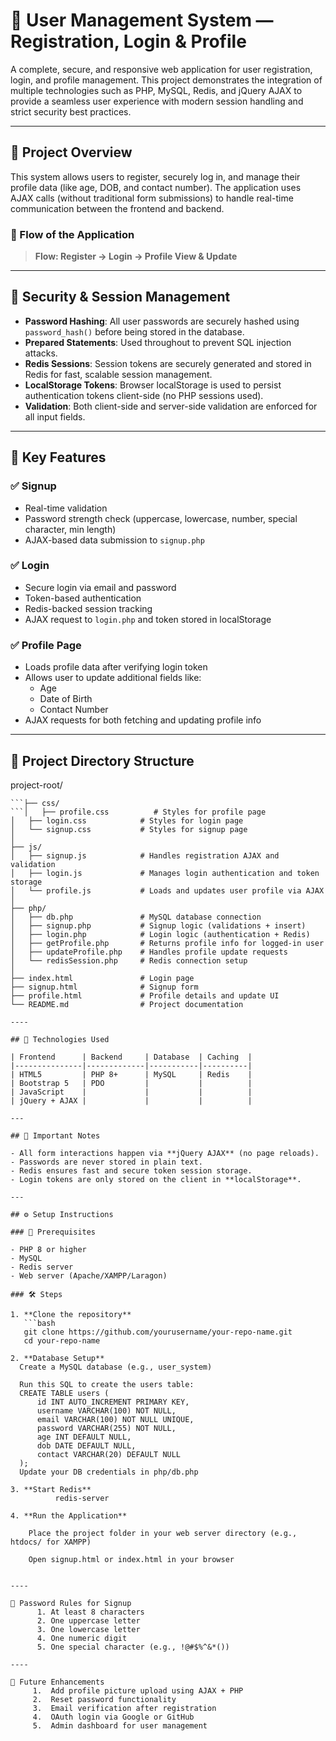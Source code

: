 # 👤 User Management System — Registration, Login & Profile

A complete, secure, and responsive web application for user registration, login, and profile management. This project demonstrates the integration of multiple technologies such as PHP, MySQL, Redis, and jQuery AJAX to provide a seamless user experience with modern session handling and strict security best practices.

---

## 🧩 Project Overview

This system allows users to register, securely log in, and manage their profile data (like age, DOB, and contact number). The application uses AJAX calls (without traditional form submissions) to handle real-time communication between the frontend and backend.

### 🔁 Flow of the Application

> **Flow: Register → Login → Profile View & Update**


---

## 🔐 Security & Session Management

- **Password Hashing**: All user passwords are securely hashed using `password_hash()` before being stored in the database.
- **Prepared Statements**: Used throughout to prevent SQL injection attacks.
- **Redis Sessions**: Session tokens are securely generated and stored in Redis for fast, scalable session management.
- **LocalStorage Tokens**: Browser localStorage is used to persist authentication tokens client-side (no PHP sessions used).
- **Validation**: Both client-side and server-side validation are enforced for all input fields.

---

## 🎯 Key Features

### ✅ Signup
- Real-time validation
- Password strength check (uppercase, lowercase, number, special character, min length)
- AJAX-based data submission to `signup.php`

### ✅ Login
- Secure login via email and password
- Token-based authentication
- Redis-backed session tracking
- AJAX request to `login.php` and token stored in localStorage

### ✅ Profile Page
- Loads profile data after verifying login token
- Allows user to update additional fields like:
  - Age
  - Date of Birth
  - Contact Number
- AJAX requests for both fetching and updating profile info

---

## 📁 Project Directory Structure

project-root/
```│
```├── css/
```│   ├── profile.css          # Styles for profile page
│   ├── login.css            # Styles for login page
│   └── signup.css           # Styles for signup page
│
├── js/
│   ├── signup.js            # Handles registration AJAX and validation
│   ├── login.js             # Manages login authentication and token storage
│   └── profile.js           # Loads and updates user profile via AJAX
│
├── php/
│   ├── db.php               # MySQL database connection
│   ├── signup.php           # Signup logic (validations + insert)
│   ├── login.php            # Login logic (authentication + Redis)
│   ├── getProfile.php       # Returns profile info for logged-in user
│   ├── updateProfile.php    # Handles profile update requests
│   └── redisSession.php     # Redis connection setup
│
├── index.html               # Login page
├── signup.html              # Signup form
├── profile.html             # Profile details and update UI
└── README.md                # Project documentation

----

## 🧠 Technologies Used

| Frontend      | Backend     | Database  | Caching  |
|---------------|-------------|-----------|----------|
| HTML5         | PHP 8+      | MySQL     | Redis    |
| Bootstrap 5   | PDO         |           |          |
| JavaScript    |             |           |          |
| jQuery + AJAX |             |           |          |

---

## 📌 Important Notes

- All form interactions happen via **jQuery AJAX** (no page reloads).
- Passwords are never stored in plain text.
- Redis ensures fast and secure token session storage.
- Login tokens are only stored on the client in **localStorage**.

---

## ⚙️ Setup Instructions

### 🔧 Prerequisites

- PHP 8 or higher
- MySQL
- Redis server
- Web server (Apache/XAMPP/Laragon)

### 🛠 Steps

1. **Clone the repository**
   ```bash
   git clone https://github.com/yourusername/your-repo-name.git
   cd your-repo-name
   
2. **Database Setup**
  Create a MySQL database (e.g., user_system)

  Run this SQL to create the users table:
  CREATE TABLE users (
      id INT AUTO_INCREMENT PRIMARY KEY,
      username VARCHAR(100) NOT NULL,
      email VARCHAR(100) NOT NULL UNIQUE,
      password VARCHAR(255) NOT NULL,
      age INT DEFAULT NULL,
      dob DATE DEFAULT NULL,
      contact VARCHAR(20) DEFAULT NULL
  );
  Update your DB credentials in php/db.php

3. **Start Redis**
          redis-server
   
4. **Run the Application**

    Place the project folder in your web server directory (e.g., htdocs/ for XAMPP)
    
    Open signup.html or index.html in your browser


----

🧪 Password Rules for Signup
      1. At least 8 characters 
      2. One uppercase letter
      3. One lowercase letter
      4. One numeric digit
      5. One special character (e.g., !@#$%^&*())
      
----

🧹 Future Enhancements
     1.  Add profile picture upload using AJAX + PHP
     2.  Reset password functionality
     3.  Email verification after registration
     4.  OAuth login via Google or GitHub
     5.  Admin dashboard for user management
